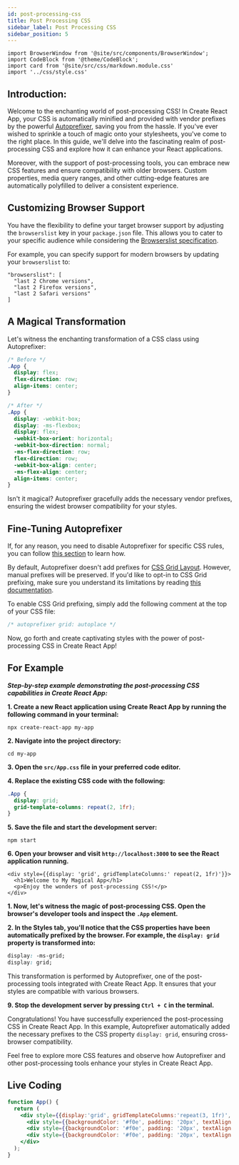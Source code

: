 ```yaml
---
id: post-processing-css
title: Post Processing CSS
sidebar_label: Post Processing CSS
sidebar_position: 5
---
```



```mdx-code-block
import BrowserWindow from '@site/src/components/BrowserWindow';
import CodeBlock from '@theme/CodeBlock';
import card from '@site/src/css/markdown.module.css'
import '../css/style.css'
```

## Introduction:
Welcome to the enchanting world of post-processing CSS! In Create React App, your CSS is automatically minified and provided with vendor prefixes by the powerful [Autoprefixer](https://github.com/postcss/autoprefixer), saving you from the hassle. If you've ever wished to sprinkle a touch of magic onto your stylesheets, you've come to the right place. In this guide, we'll delve into the fascinating realm of post-processing CSS and explore how it can enhance your React applications.

Moreover, with the support of post-processing tools, you can embrace new CSS features and ensure compatibility with older browsers. Custom properties, media query ranges, and other cutting-edge features are automatically polyfilled to deliver a consistent experience.

## Customizing Browser Support

You have the flexibility to define your target browser support by adjusting the `browserslist` key in your `package.json` file. This allows you to cater to your specific audience while considering the [Browserslist specification](https://github.com/browserslist/browserslist#readme).

For example, you can specify support for modern browsers by updating your `browserslist` to:

```
"browserslist": [
  "last 2 Chrome versions",
  "last 2 Firefox versions",
  "last 2 Safari versions"
]
```

## A Magical Transformation

Let's witness the enchanting transformation of a CSS class using Autoprefixer:

```css
/* Before */
.App {
  display: flex;
  flex-direction: row;
  align-items: center;
}
```

```css
/* After */
.App {
  display: -webkit-box;
  display: -ms-flexbox;
  display: flex;
  -webkit-box-orient: horizontal;
  -webkit-box-direction: normal;
  -ms-flex-direction: row;
  flex-direction: row;
  -webkit-box-align: center;
  -ms-flex-align: center;
  align-items: center;
}
```

Isn't it magical? Autoprefixer gracefully adds the necessary vendor prefixes, ensuring the widest browser compatibility for your styles.

## Fine-Tuning Autoprefixer

If, for any reason, you need to disable Autoprefixer for specific CSS rules, you can follow [this section](https://github.com/postcss/autoprefixer#disabling) to learn how.

By default, Autoprefixer doesn't add prefixes for [CSS Grid Layout](https://developer.mozilla.org/en-US/docs/Web/CSS/CSS_Grid_Layout). However, manual prefixes will be preserved. If you'd like to opt-in to CSS Grid prefixing, make sure you understand its limitations by reading [this documentation](https://github.com/postcss/autoprefixer#does-autoprefixer-polyfill-grid-layout-for-ie).

To enable CSS Grid prefixing, simply add the following comment at the top of your CSS file:

```css
/* autoprefixer grid: autoplace */
```

Now, go forth and create captivating styles with the power of post-processing CSS in Create React App!

## For Example 

***Step-by-step example demonstrating the post-processing CSS capabilities in Create React App:***

**1. Create a new React application using Create React App by running the following command in your terminal:**
```shell
npx create-react-app my-app
```

**2. Navigate into the project directory:**
```shell
cd my-app
```

**3. Open the `src/App.css` file in your preferred code editor.**

**4. Replace the existing CSS code with the following:**

```css
.App {
  display: grid;
  grid-template-columns: repeat(2, 1fr);
}
```

**5. Save the file and start the development server:**
```shell
npm start
```

**6. Open your browser and visit `http://localhost:3000` to see the React application running.**

<BrowserWindow>
      
    <div style={{display: 'grid', gridTemplateColumns:' repeat(2, 1fr)'}}>
      <h1>Welcome to My Magical App</h1>
      <p>Enjoy the wonders of post-processing CSS!</p>
    </div>
      
 </BrowserWindow>

**1. Now, let's witness the magic of post-processing CSS. Open the browser's developer tools and inspect the `.App` element.**

**2. In the Styles tab, you'll notice that the CSS properties have been automatically prefixed by the browser. For example, the `display: grid` property is transformed into:**

```css
display: -ms-grid;
display: grid;
```

This transformation is performed by Autoprefixer, one of the post-processing tools integrated with Create React App. It ensures that your styles are compatible with various browsers.

**9. Stop the development server by pressing `Ctrl + C` in the terminal.**

Congratulations! You have successfully experienced the post-processing CSS in Create React App. In this example, Autoprefixer automatically added the necessary prefixes to the CSS property `display: grid`, ensuring cross-browser compatibility.

Feel free to explore more CSS features and observe how Autoprefixer and other post-processing tools enhance your styles in Create React App.


## Live Coding

```jsx live
function App() {
  return (
    <div style={{display:'grid', gridTemplateColumns:'repeat(3, 1fr)', gap: '20px'}}>
      <div style={{backgroundColor: '#f0e', padding: '20px', textAlign: 'center'}}>Box 1</div>
      <div style={{backgroundColor: '#f0e', padding: '20px', textAlign: 'center'}}>Box 2</div>
      <div style={{backgroundColor: '#f0e', padding: '20px', textAlign: 'center'}}>Box 3</div>
    </div>
  );
}
```

